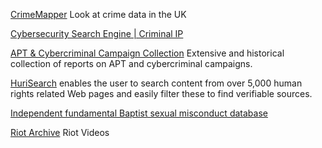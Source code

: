 
[CrimeMapper](https://github.com/swwol/CrimeMapper)
Look at crime data in the UK

[Cybersecurity Search Engine | Criminal IP](https://www.criminalip.io/)

[APT & Cybercriminal Campaign Collection](https://github.com/CyberMonitor/APT_CyberCriminal_Campagin_Collections)
Extensive and historical collection of reports on APT and cybercriminal campaigns.

[HuriSearch](http://www.hurisearch.org/)
enables the user to search content from over 5,000 human rights related Web pages and easily filter these to find verifiable sources.

[Independent fundamental Baptist sexual misconduct database](https://datawrapper.dwcdn.net/UyECh/20)

[Riot Archive](https://riotarchive.com/)
Riot Videos
